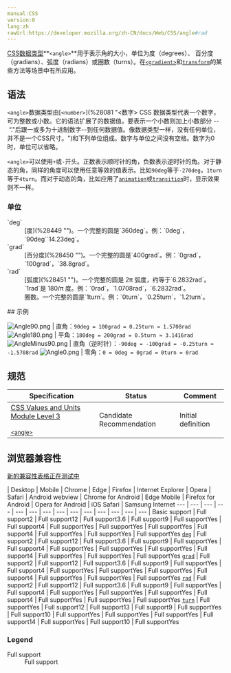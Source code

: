 ```yaml
---
manual:CSS
version:0
lang:zh
rawUrl:https://developer.mozilla.org/zh-CN/docs/Web/CSS/angle#rad
---
```






[CSS](%28448 "CSS")[数据类型](%27787 "")**`<angle>`**用于表示角的大小，单位为度（degrees）、 百分度（gradians）、弧度（radians）或圈数（turns）。在[`<gradient>`](%27975 "<gradient> 数据类型由下列函数定义。")和[`transform`](%28231 "")的某些方法等场景中有所应用。


## 语法<a name="语法"></a>


`<angle>`数据类型由[`<number>`](%28081 "<数字> CSS 数据类型代表一个数字，可为整数或小数。它的语法扩展了<integer>的数据值。要表示一个小数则加上小数部分 -- “."后跟一或多为十进制数字--到任何<integer>数据值。像<integer>数据类型一样，<number>没有任何单位，并不是一个CSS尺寸。")和下列单位组成。数字与单位之间没有空格。数字为0时，单位可以省略。



`<angle>`可以使用`+`或`-`开头。正数表示顺时针的角，负数表示逆时针的角。对于静态的角，同样的角度可以使用任意等效的值表示。比如`90deg`等于`-270deg`，`1turn`等于`4turn`。而对于动态的角，比如应用了[`animation`](%3572 "CSS animation属性是如下属性的一个简写属性形式: animation-name, animation-duration, animation-timing-function, animation-delay, animation-iteration-count, animation-direction 和 animation-fill-mode.")或[`transition`](%19195 "transition CSS 属性是一个简写属性，用于 transition-property, transition-duration, transition-timing-function, 和 transition-delay。")时，显示效果则不一样。


### 单位<a name="单位"></a>
<dl><dt id=''>`deg`</dt><dd>[度](%28449 "")。一个完整的圆是`360deg`。例：`0deg`，`90deg``14.23deg`。</dd><dt id=''>`grad`</dt><dd>[百分度](%28450 "")。一个完整的圆是`400grad`。例：`0grad`，`100grad`，`38.8grad`。</dd><dt id=''>`rad`</dt><dd>[弧度](%28451 "")。一个完整的圆是 2π 弧度，约等于`6.2832rad`。`1rad`是 180/π 度。例：`0rad`，`1.0708rad`，`6.2832rad`。</dd><dt id=''></dt><dd>圈数。一个完整的圆是`1turn`。例：`0turn`，`0.25turn`，`1.2turn`。</dd></dl>
## 示例<a name="Examples"></a>

![Angle90.png](%28452 "") | 直角：`90deg = 100grad = 0.25turn ≈ 1.5708rad` 
![Angle180.png](%28453 "") | 平角：`180deg = 200grad = 0.5turn ≈ 3.1416rad` 
![AngleMinus90.png](%28454 "") | 直角（逆时针）：`-90deg = -100grad = -0.25turn ≈ -1.5708rad` 
![Angle0.png](%28455 "") | 零角：`0 = 0deg = 0grad = 0turn = 0rad` 


## 规范<a name="Specifications"></a>

Specification | Status | Comment 
 ---  |  ---  |  ---  | 
[CSS Values and Units Module Level 3<br></br><small>&lt;angle&gt;</small>](%28456 "") | Candidate Recommendation | Initial definition 


## 浏览器兼容性<a name="浏览器兼容性"></a>
[新的兼容性表格正在测试中<i></i>](%3360 "")

 | <abbr>Desktop<i></i></abbr> | <abbr>Mobile<i></i></abbr> 
 | <abbr>Chrome<i></i></abbr> | <abbr>Edge<i></i></abbr> | <abbr>Firefox<i></i></abbr> | <abbr>Internet Explorer<i></i></abbr> | <abbr>Opera<i></i></abbr> | <abbr>Safari<i></i></abbr> | <abbr>Android webview<i></i></abbr> | <abbr>Chrome for Android<i></i></abbr> | <abbr>Edge Mobile<i></i></abbr> | <abbr>Firefox for Android<i></i></abbr> | <abbr>Opera for Android<i></i></abbr> | <abbr>iOS Safari<i></i></abbr> | <abbr>Samsung Internet<i></i></abbr> 
 ---  |  ---  |  ---  |  ---  |  ---  |  ---  |  ---  |  ---  |  ---  |  ---  |  ---  |  ---  |  ---  |  ---  | 
Basic support | <abbr>Full support</abbr>2 | <abbr>Full support</abbr>12 | <abbr>Full support</abbr>3.6 | <abbr>Full support</abbr>9 | <abbr>Full support</abbr>Yes | <abbr>Full support</abbr>4 | <abbr>Full support</abbr>Yes | <abbr>Full support</abbr>Yes | <abbr>Full support</abbr>Yes | <abbr>Full support</abbr>4 | <abbr>Full support</abbr>Yes | <abbr>Full support</abbr>Yes | <abbr>Full support</abbr>Yes 
[`deg`](%28457 "") | <abbr>Full support</abbr>2 | <abbr>Full support</abbr>12 | <abbr>Full support</abbr>3.6 | <abbr>Full support</abbr>9 | <abbr>Full support</abbr>Yes | <abbr>Full support</abbr>4 | <abbr>Full support</abbr>Yes | <abbr>Full support</abbr>Yes | <abbr>Full support</abbr>Yes | <abbr>Full support</abbr>4 | <abbr>Full support</abbr>Yes | <abbr>Full support</abbr>Yes | <abbr>Full support</abbr>Yes 
[`grad`](%28458 "") | <abbr>Full support</abbr>2 | <abbr>Full support</abbr>12 | <abbr>Full support</abbr>3.6 | <abbr>Full support</abbr>9 | <abbr>Full support</abbr>Yes | <abbr>Full support</abbr>4 | <abbr>Full support</abbr>Yes | <abbr>Full support</abbr>Yes | <abbr>Full support</abbr>Yes | <abbr>Full support</abbr>4 | <abbr>Full support</abbr>Yes | <abbr>Full support</abbr>Yes | <abbr>Full support</abbr>Yes 
[`rad`](%28459 "") | <abbr>Full support</abbr>2 | <abbr>Full support</abbr>12 | <abbr>Full support</abbr>3.6 | <abbr>Full support</abbr>9 | <abbr>Full support</abbr>Yes | <abbr>Full support</abbr>4 | <abbr>Full support</abbr>Yes | <abbr>Full support</abbr>Yes | <abbr>Full support</abbr>Yes | <abbr>Full support</abbr>4 | <abbr>Full support</abbr>Yes | <abbr>Full support</abbr>Yes | <abbr>Full support</abbr>Yes 
[`turn`](%28460 "") | <abbr>Full support</abbr>Yes | <abbr>Full support</abbr>12 | <abbr>Full support</abbr>13 | <abbr>Full support</abbr>9 | <abbr>Full support</abbr>Yes | <abbr>Full support</abbr>10 | <abbr>Full support</abbr>Yes | <abbr>Full support</abbr>Yes | <abbr>Full support</abbr>Yes | <abbr>Full support</abbr>14 | <abbr>Full support</abbr>Yes | <abbr>Full support</abbr>10 | <abbr>Full support</abbr>Yes 


### Legend<a name="Legend"></a>
<dl><dt id=''><abbr>Full support</abbr></dt><dd>Full support</dd></dl>



